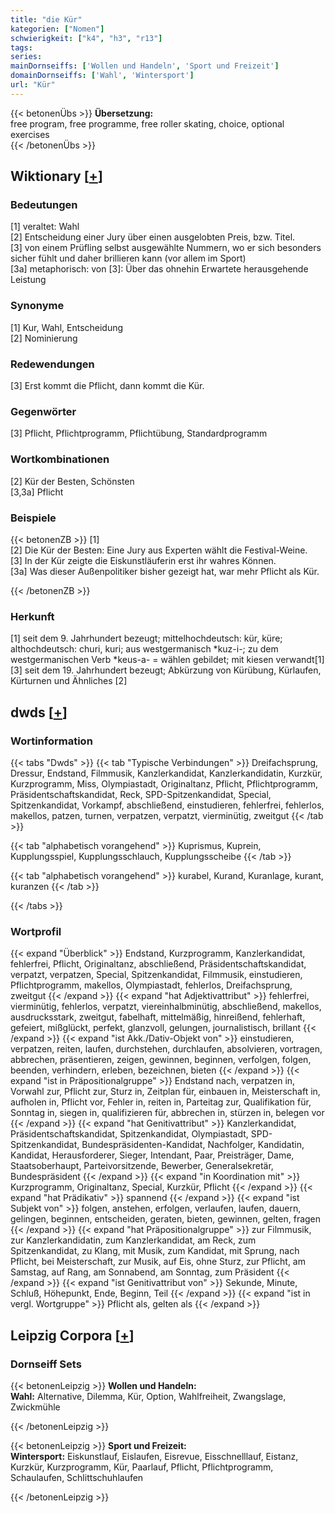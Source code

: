 ```yaml
---
title: "die Kür"
kategorien: ["Nomen"]
schwierigkeit: ["k4", "h3", "r13"]
tags:
series:
mainDornseiffs: ['Wollen und Handeln', 'Sport und Freizeit']
domainDornseiffs: ['Wahl', 'Wintersport']
url: "Kür"
---
```


{{< betonenÜbs >}}
**Übersetzung:**  
free program, free programme, free roller skating, choice, optional  exercises  
{{< /betonenÜbs >}}

## Wiktionary [[+](https://de.wiktionary.org/wiki/Kür)]

### Bedeutungen
[1] veraltet: Wahl  
[2] Entscheidung einer Jury über einen ausgelobten Preis, bzw. Titel.  
[3] von einem Prüfling selbst ausgewählte Nummern, wo er sich besonders sicher fühlt und daher brillieren kann (vor allem im Sport)  
[3a] metaphorisch: von [3]: Über das ohnehin Erwartete herausgehende Leistung  

### Synonyme
[1] Kur, Wahl, Entscheidung  
[2] Nominierung  

### Redewendungen
[3] Erst kommt die Pflicht, dann kommt die Kür.  

### Gegenwörter
[3] Pflicht, Pflichtprogramm, Pflichtübung, Standardprogramm  

### Wortkombinationen
[2] Kür der Besten, Schönsten  
[3,3a] Pflicht  

### Beispiele
{{< betonenZB >}}
[1]  
[2] Die Kür der Besten: Eine Jury aus Experten wählt die Festival-Weine.  
[3] In der Kür zeigte die Eiskunstläuferin erst ihr wahres Können.  
[3a] Was dieser Außenpolitiker bisher gezeigt hat, war mehr Pflicht als Kür.  

{{< /betonenZB >}}
### Herkunft
[1] seit dem 9. Jahrhundert bezeugt; mittelhochdeutsch: kür, küre; althochdeutsch: churi, kuri; aus westgermanisch *kuz-i-; zu dem westgermanischen Verb *keus-a- = wählen gebildet; mit kiesen verwandt[1]  
[3] seit dem 19. Jahrhundert bezeugt; Abkürzung von Kürübung, Kürlaufen, Kürturnen und Ähnliches [2]  



## dwds [[+](https://www.dwds.de/wb/Kür)]

### Wortinformation
{{< tabs "Dwds" >}}
{{< tab "Typische Verbindungen" >}}
Dreifachsprung, Dressur, Endstand, Filmmusik, Kanzlerkandidat, Kanzlerkandidatin, Kurzkür, Kurzprogramm, Miss, Olympiastadt, Originaltanz, Pflicht, Pflichtprogramm, Präsidentschaftskandidat, Reck, SPD-Spitzenkandidat, Special, Spitzenkandidat, Vorkampf, abschließend, einstudieren, fehlerfrei, fehlerlos, makellos, patzen, turnen, verpatzen, verpatzt, vierminütig, zweitgut
{{< /tab >}}

{{< tab "alphabetisch vorangehend" >}}
Kuprismus, Kuprein, Kupplungsspiel, Kupplungsschlauch, Kupplungsscheibe
{{< /tab >}}

{{< tab "alphabetisch vorangehend" >}}
kurabel, Kurand, Kuranlage, kurant, kuranzen
{{< /tab >}}

{{< /tabs >}}

### Wortprofil
{{< expand "Überblick" >}} Endstand, Kurzprogramm, Kanzlerkandidat, fehlerfrei, Pflicht, Originaltanz, abschließend, Präsidentschaftskandidat, verpatzt, verpatzen, Special, Spitzenkandidat, Filmmusik, einstudieren, Pflichtprogramm, makellos, Olympiastadt, fehlerlos, Dreifachsprung, zweitgut {{< /expand >}}
{{< expand "hat Adjektivattribut" >}} fehlerfrei, vierminütig, fehlerlos, verpatzt, viereinhalbminütig, abschließend, makellos, ausdrucksstark, zweitgut, fabelhaft, mittelmäßig, hinreißend, fehlerhaft, gefeiert, mißglückt, perfekt, glanzvoll, gelungen, journalistisch, brillant {{< /expand >}}
{{< expand "ist Akk./Dativ-Objekt von" >}} einstudieren, verpatzen, reiten, laufen, durchstehen, durchlaufen, absolvieren, vortragen, abbrechen, präsentieren, zeigen, gewinnen, beginnen, verfolgen, folgen, beenden, verhindern, erleben, bezeichnen, bieten {{< /expand >}}
{{< expand "ist in Präpositionalgruppe" >}} Endstand nach, verpatzen in, Vorwahl zur, Pflicht zur, Sturz in, Zeitplan für, einbauen in, Meisterschaft in, aufholen in, Pflicht vor, Fehler in, reiten in, Parteitag zur, Qualifikation für, Sonntag in, siegen in, qualifizieren für, abbrechen in, stürzen in, belegen vor {{< /expand >}}
{{< expand "hat Genitivattribut" >}} Kanzlerkandidat, Präsidentschaftskandidat, Spitzenkandidat, Olympiastadt, SPD-Spitzenkandidat, Bundespräsidenten-Kandidat, Nachfolger, Kandidatin, Kandidat, Herausforderer, Sieger, Intendant, Paar, Preisträger, Dame, Staatsoberhaupt, Parteivorsitzende, Bewerber, Generalsekretär, Bundespräsident {{< /expand >}}
{{< expand "in Koordination mit" >}} Kurzprogramm, Originaltanz, Special, Kurzkür, Pflicht {{< /expand >}}
{{< expand "hat Prädikativ" >}} spannend {{< /expand >}}
{{< expand "ist Subjekt von" >}} folgen, anstehen, erfolgen, verlaufen, laufen, dauern, gelingen, beginnen, entscheiden, geraten, bieten, gewinnen, gelten, fragen {{< /expand >}}
{{< expand "hat Präpositionalgruppe" >}} zur Filmmusik, zur Kanzlerkandidatin, zum Kanzlerkandidat, am Reck, zum Spitzenkandidat, zu Klang, mit Musik, zum Kandidat, mit Sprung, nach Pflicht, bei Meisterschaft, zur Musik, auf Eis, ohne Sturz, zur Pflicht, am Samstag, auf Rang, am Sonnabend, am Sonntag, zum Präsident {{< /expand >}}
{{< expand "ist Genitivattribut von" >}} Sekunde, Minute, Schluß, Höhepunkt, Ende, Beginn, Teil {{< /expand >}}
{{< expand "ist in vergl. Wortgruppe" >}} Pflicht als, gelten als {{< /expand >}}

## Leipzig Corpora [[+](https://corpora.uni-leipzig.de/en/res?word=Kür&corpusId=deu_newscrawl-public_2018)]

### Dornseiff Sets
{{< betonenLeipzig >}}
**Wollen und Handeln:**  
**Wahl:** Alternative, Dilemma, Kür, Option, Wahlfreiheit, Zwangslage, Zwickmühle  

{{< /betonenLeipzig >}}


{{< betonenLeipzig >}}
**Sport und Freizeit:**  
**Wintersport:** Eiskunstlauf, Eislaufen, Eisrevue, Eisschnelllauf, Eistanz, Kurzkür, Kurzprogramm, Kür, Paarlauf, Pflicht, Pflichtprogramm, Schaulaufen, Schlittschuhlaufen  

{{< /betonenLeipzig >}}
